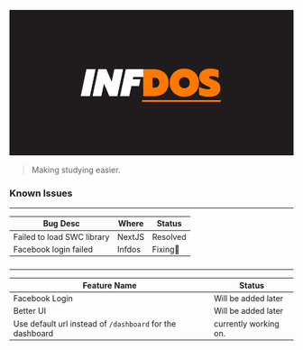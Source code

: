 ![infdos](./img/infdos.png)

> Making studying easier. 

### Known Issues
---
| Bug Desc                   | Where  | Status   |
|----------------------------|--------|----------|
| Failed to load SWC library | NextJS | Resolved |
| Facebook login failed      | Infdos | Fixing🔨|

###
---
| Feature Name      | Status                |
|-------------------|-----------------------|
| Facebook Login    |Will be added later    |
| Better UI         |Will be added later    |
| Use default url instead of `/dashboard` for the dashboard | currently working on.|